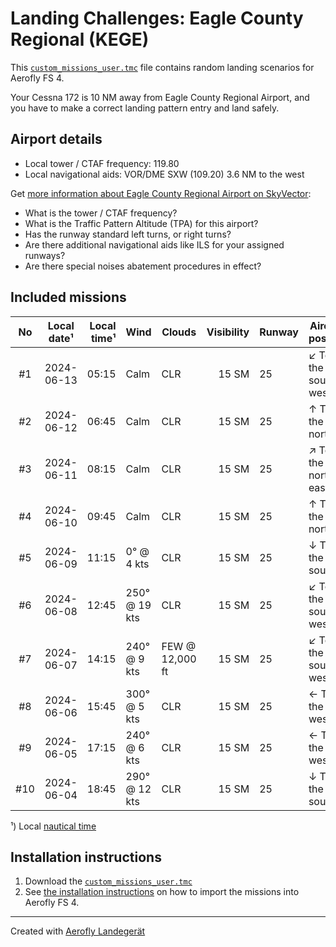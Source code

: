 # Landing Challenges: Eagle County Regional (KEGE)

This [`custom_missions_user.tmc`](./custom_missions_user.tmc) file contains random landing scenarios for Aerofly FS 4.

Your Cessna 172 is 10 NM away from Eagle County Regional Airport, and you have to make a correct landing pattern entry and land safely.

## Airport details

- Local tower / CTAF frequency: 119.80
- Local navigational aids: VOR/DME SXW (109.20) 3.6 NM to the west

Get [more information about Eagle County Regional Airport on SkyVector](https://skyvector.com/airport/KEGE):

- What is the tower / CTAF frequency?
- What is the Traffic Pattern Altitude (TPA) for this airport?
- Has the runway standard left turns, or right turns?
- Are there additional navigational aids like ILS for your assigned runways?
- Are there special noises abatement procedures in effect?

## Included missions

| No  | Local date¹ | Local time¹ | Wind          | Clouds          | Visibility | Runway | Aircraft position    |
| :-: | ----------- | ----------: | ------------- | --------------- | ---------: | ------ | -------------------- |
| #1  | 2024-06-13  |       05:15 | Calm          | CLR             |      15 SM | 25     | ↙ To the south-west |
| #2  | 2024-06-12  |       06:45 | Calm          | CLR             |      15 SM | 25     | ↑ To the north       |
| #3  | 2024-06-11  |       08:15 | Calm          | CLR             |      15 SM | 25     | ↗ To the north-east |
| #4  | 2024-06-10  |       09:45 | Calm          | CLR             |      15 SM | 25     | ↑ To the north       |
| #5  | 2024-06-09  |       11:15 | 0° @ 4 kts    | CLR             |      15 SM | 25     | ↓ To the south       |
| #6  | 2024-06-08  |       12:45 | 250° @ 19 kts | CLR             |      15 SM | 25     | ↙ To the south-west |
| #7  | 2024-06-07  |       14:15 | 240° @ 9 kts  | FEW @ 12,000 ft |      15 SM | 25     | ↙ To the south-west |
| #8  | 2024-06-06  |       15:45 | 300° @ 5 kts  | CLR             |      15 SM | 25     | ← To the west        |
| #9  | 2024-06-05  |       17:15 | 240° @ 6 kts  | CLR             |      15 SM | 25     | ← To the west        |
| #10 | 2024-06-04  |       18:45 | 290° @ 12 kts | CLR             |      15 SM | 25     | ↓ To the south       |

¹) Local [nautical time](https://en.wikipedia.org/wiki/Nautical_time)

## Installation instructions

1. Download the [`custom_missions_user.tmc`](./custom_missions_user.tmc)
2. See [the installation instructions](https://fboes.github.io/aerofly-missions/docs/generic-installation.html) on how to import the missions into Aerofly FS 4.

---

Created with [Aerofly Landegerät](https://github.com/fboes/aerofly-patterns)
